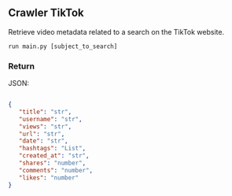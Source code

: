 ## Crawler TikTok

Retrieve video metadata related to a search on the TikTok website.

``` console
run main.py [subject_to_search]
```

### Return

JSON:
``` JSON

{
   "title": "str",
   "username": "str",
   "views": "str",
   "url": "str",
   "date": "str",
   "hashtags": "List",
   "created_at": "str",
   "shares": "number",
   "comments": "number",
   "likes": "number"
}
```


